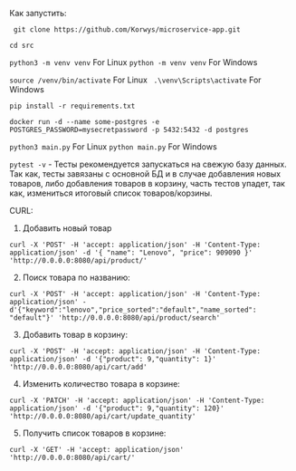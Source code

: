 Как запустить:

`` git clone https://github.com/Korwys/microservice-app.git``

``cd src``

``python3 -m venv venv`` For Linux
``python -m venv venv`` For Windows

``source /venv/bin/activate`` For Linux
`` .\venv\Scripts\activate`` For Windows

``pip install -r requirements.txt``

``docker run -d --name some-postgres -e POSTGRES_PASSWORD=mysecretpassword -p 5432:5432 -d postgres``

``python3 main.py`` For Linux
``python main.py`` For Windows

``pytest -v`` - Тесты рекомендуется запускаться на свежую базу данных. Так как, тесты завязаны с основной БД и в
случае добавления новых товаров, либо добавления товаров в корзину, часть тестов упадет, так как, измениться итоговый
список товаров/корзины.


CURL:

1) Добавить новый товар

``curl -X 'POST' -H 'accept: application/json' -H 'Content-Type: application/json' -d '{ "name": "Lenovo", "price": 909090 }' 'http://0.0.0.0:8080/api/product/' ``

2) Поиск товара по названию:

``curl -X 'POST' -H 'accept: application/json' -H 'Content-Type: application/json' -d'{"keyword":"lenovo","price_sorted":"default","name_sorted": "default"}' 'http://0.0.0.0:8080/api/product/search' ``

3) Добавить товар в корзину:

``curl -X 'POST' -H 'accept: application/json' -H 'Content-Type: application/json' -d '{"product": 9,"quantity": 1}' 'http://0.0.0.0:8080/api/cart/add' ``

4) Изменить количество товара в корзине:

``curl -X 'PATCH' -H 'accept: application/json' -H 'Content-Type: application/json' -d '{"product": 9,"quantity": 120}' 'http://0.0.0.0:8080/api/cart/update_quantity' ``

5) Получить список товаров в корзине:

``curl -X 'GET' -H 'accept: application/json' 'http://0.0.0.0:8080/api/cart/' ``

